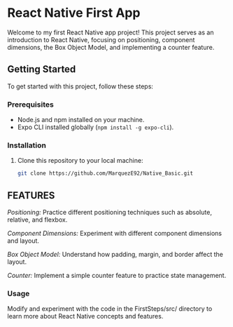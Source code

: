 # React Native First App

Welcome to my first React Native app project! This project serves as an introduction to React Native, focusing on positioning, component dimensions, the Box Object Model, and implementing a counter feature.

## Getting Started

To get started with this project, follow these steps:

### Prerequisites

- Node.js and npm installed on your machine.
- Expo CLI installed globally (`npm install -g expo-cli`).

### Installation

1. Clone this repository to your local machine:

   ```bash
   git clone https://github.com/MarquezE92/Native_Basic.git

## FEATURES
*Positioning:* Practice different positioning techniques such as absolute, relative, and flexbox.

*Component Dimensions:* Experiment with different component dimensions and layout.

*Box Object Model:* Understand how padding, margin, and border affect the layout.

*Counter:* Implement a simple counter feature to practice state management.

### Usage
Modify and experiment with the code in the FirstSteps/src/ directory to learn more about React Native concepts and features.
